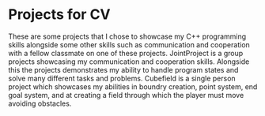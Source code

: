 # Projects for CV
These are some projects that I chose to showcase my C++ programming skills alongside some other skills such as communication and cooperation with a fellow classmate on one of these projects.
JointProject is a group projects showcasing my communication and cooperation skills. Alongside this the projects demonstrates my ability to handle program states and solve many different tasks and problems.
Cubefield is a single person project which showcases my abilities in boundry creation, point system, end goal system, and at creating a field through which the player must move avoiding obstacles.
